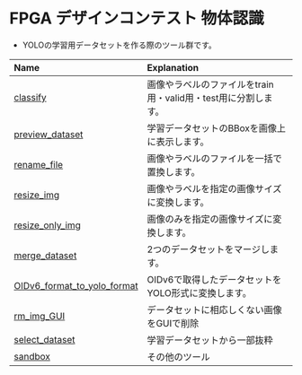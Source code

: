 # FPGA デザインコンテスト 物体認識
- YOLOの学習用データセットを作る際のツール群です。

|Name|Explanation|
|:-------------|:---|
|[classify](./classify) |画像やラベルのファイルをtrain用・valid用・test用に分割します。|
|[preview_dataset](./preview_dataset)           |学習データセットのBBoxを画像上に表示します。|
|[rename_file](./rename_file)|画像やラベルのファイルを一括で置換します。|
|[resize_img](./resize_img)|画像やラベルを指定の画像サイズに変換します。|
|[resize_only_img](./resize_only_img)|画像のみを指定の画像サイズに変換します。|
|[merge_dataset](./merge_dataset)|2つのデータセットをマージします。|
|[OIDv6_format_to_yolo_format](./OIDv6_format_to_yolo_format)|OIDv6で取得したデータセットをYOLO形式に変換します。|
|[rm_img_GUI](https://github.com/yarakigit/rm_img_GUI)|データセットに相応しくない画像をGUIで削除|
|[select_dataset](./select_dataset)|学習データセットから一部抜粋|
|[sandbox](./sandbox)|その他のツール|

